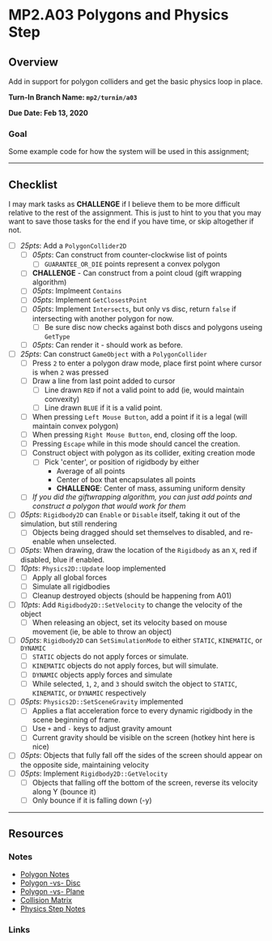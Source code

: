 MP2.A03 Polygons and Physics Step
======

## Overview
Add in support for polygon colliders and get the basic physics loop in place. 

**Turn-In Branch Name: `mp2/turnin/a03`**

**Due Date: Feb 13, 2020**

### Goal 
Some example code for how the system will be used in this assignment;

------

## Checklist
I may mark tasks as **CHALLENGE** if I believe them to be more difficult relative to the rest of the assignment.  This is just to hint to you that you may want to save those tasks for the end if you have time, or skip altogether if not.  

- [ ] *25pts*: Add a `PolygonCollider2D`
    - [ ] *05pts*: Can construct from counter-clockwise list of points
        - [ ] `GUARANTEE_OR_DIE` points represent a convex polygon
    - [ ] **CHALLENGE** - Can construct from a point cloud (gift wrapping algorithm)
    - [ ] *05pts*: Implmeent `Contains`
    - [ ] *05pts*: Implement `GetClosestPoint`
    - [ ] *05pts*: Implement `Intersects`, but only vs disc, return `false` if intersecting with another polygon for now.
        - [ ] Be sure disc now checks against both discs and polygons useing `GetType`
    - [ ] *05pts*: Can render it - should work as before.
- [ ] *25pts*: Can construct `GameObject` with a `PolygonCollider`
    - [ ] Press `2` to enter a polygon draw mode, place first point where cursor is when `2` was pressed
    - [ ] Draw a line from last point added to cursor
        - [ ] Line drawn `RED` if not a valid point to add (ie, would maintain convexity)
        - [ ] Line drawn `BLUE` if it is a valid point.
    - [ ] When pressing `Left Mouse Button`, add a point if it is a legal (will maintain convex polygon)
    - [ ] When pressing `Right Mouse Button`, end, closing off the loop.
    - [ ] Pressing `Escape` while in this mode should cancel the creation.
    - [ ] Construct object with polygon as its collider, exiting creation mode
        - [ ] Pick 'center', or position of rigidbody by either
            - Average of all points
            - Center of box that encapsulates all points
            - **CHALLENGE**: Center of mass, assuming uniform density
    - [ ] *If you did the giftwrapping algorithm, you can just add points and construct a polygon that would work for them*
- [ ] *05pts*: `Rigidbody2D` can `Enable` or `Disable` itself, taking it out of the simulation, but still rendering
    - [ ] Objects being dragged should set themselves to disabled, and re-enable when unselected.
- [ ] *05pts*: When drawing, draw the location of the `Rigidbody` as an `X`, red if disabled, blue if enabled. 
- [ ] *10pts*: `Physics2D::Update` loop implemented
    - [ ] Apply all global forces
    - [ ] Simulate all rigidbodies
    - [ ] Cleanup destroyed objects (should be happening from A01)
- [ ] *10pts*: Add `Rigidbody2D::SetVelocity` to change the velocity of the object
    - [ ] When releasing an object, set its velocity based on mouse movement (ie, be able to throw an object)
- [ ] *05pts*: `Rigidbody2D` can `SetSimulationMode` to either `STATIC`, `KINEMATIC`, or `DYNAMIC`
    - [ ] `STATIC` objects do not apply forces or simulate.
    - [ ] `KINEMATIC` objects do not apply forces, but will simulate.  
    - [ ] `DYNAMIC` objects apply forces and simulate
    - [ ] While selected, `1`, `2`, and `3` should switch the object to `STATIC`, `KINEMATIC`, or `DYNAMIC` respectively
- [ ] *05pts*: `Physics2D::SetSceneGravity` implemented
    - [ ] Applies a flat acceleration force to every dynamic rigidbody in the scene beginning of frame. 
    - [ ] Use `+` and `-` keys to adjust gravity amount
    - [ ] Current gravity should be visible on the screen (hotkey hint here is nice)
- [ ] *05pts*: Objects that fully fall off the sides of the screen should appear on the opposite side, maintaining velocity
- [ ] *05pts*: Implement `Rigidbody2D::GetVelocity`
    - [ ] Objects that falling off the bottom of the screen, reverse its velocity along Y (bounce it)
    - [ ] Only bounce if it is falling down (-y)

------

## Resources

### Notes
- [Polygon Notes](./polygon.md)
- [Polygon -vs- Disc](./poly-v-disc.md)
- [Polygon -vs- Plane](./poly-v-plane.md)
- [Collision Matrix](./collisionmatrix.md)
- [Physics Step Notes](./physicsupdate.md)


### Links


